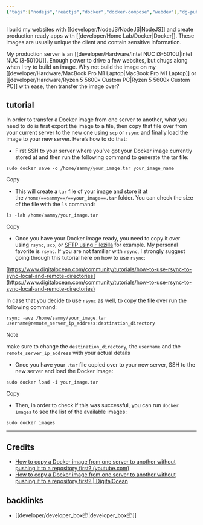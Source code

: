 ```yaml
---
{"tags":["nodejs","reactjs","docker","docker-compose","webdev"],"dg-publish":true,"permalink":"/developer/docker/transfer-docker-image-to-other-server-without-remote-repository/","dgPassFrontmatter":true}
---
```


I build my websites with [[developer/NodeJS/NodeJS\|NodeJS]] and create production ready apps with [[developer/Home Lab/Docker\|Docker]]. These images are usually unique the client and contain sensitive information. 

My production server is an [[developer/Hardware/Intel NUC i3-5010U\|Intel NUC i3-5010U]]. Enough power to drive a few websites, but chugs along when I try to build an image. Why not build the image on my [[developer/Hardware/MacBook Pro M1 Laptop\|MacBook Pro M1 Laptop]] or [[developer/Hardware/Ryzen 5 5600x Custom PC\|Ryzen 5 5600x Custom PC]] with ease, then transfer the image over?
## tutorial

In order to transfer a Docker image from one server to another, what you need to do is first export the image to a file, then copy that file over from your current server to the new one using `scp` or `rsync` and finally load the image to your new server. Here’s how to do that:

- First SSH to your server where you’ve got your Docker image currently stored at and then run the following command to generate the tar file:

```
sudo docker save -o /home/sammy/your_image.tar your_image_name
```

Copy

- This will create a `tar` file of your image and store it at the `/home/==sammy==/==your_image==.tar` folder. You can check the size of the file with the `ls` command:

```
ls -lah /home/sammy/your_image.tar
```

Copy

- Once you have your Docker image ready, you need to copy it over using `rsync`, `scp`, or [SFTP using Filezilla](https://www.digitalocean.com/docs/droplets/how-to/transfer-files/) for example. My personal favorite is `rsync`. If you are not familiar with `rsync`, I strongly suggest going through this tutorial here on how to use `rsync`:

[https://www.digitalocean.com/community/tutorials/how-to-use-rsync-to-sync-local-and-remote-directories](https://www.digitalocean.com/community/tutorials/how-to-use-rsync-to-sync-local-and-remote-directories)

In case that you decide to use `rsync` as well, to copy the file over run the following command:

```
rsync -avz /home/sammy/your_image.tar username@remote_server_ip_address:destination_directory
```

> [!note] 
> make sure to change the `destination_directory`, the `username` and the `remote_server_ip_address` with your actual details

- Once you have your `.tar` file copied over to your new server, SSH to the new server and load the Docker image:

```
sudo docker load -i your_image.tar 
```

Copy

- Then, in order to check if this was successful, you can run `docker images` to see the list of the available images:

```
sudo docker images
```


---
## Credits
- [How to copy a Docker image from one server to another without pushing it to a repository first? (youtube.com) ](https://www.youtube.com/watch?v=6jVGWHYs0B0)
- [How to copy a Docker image from one server to another without pushing it to a repository first? | DigitalOcean](https://www.digitalocean.com/community/questions/how-to-copy-a-docker-image-from-one-server-to-another-without-pushing-it-to-a-repository-first)
## backlinks
- [[developer/developer_box📦\|developer_box📦]]